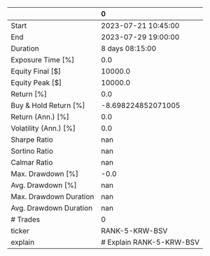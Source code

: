 |                        | 0                        |
|:-----------------------|:-------------------------|
| Start                  | 2023-07-21 10:45:00      |
| End                    | 2023-07-29 19:00:00      |
| Duration               | 8 days 08:15:00          |
| Exposure Time [%]      | 0.0                      |
| Equity Final [$]       | 10000.0                  |
| Equity Peak [$]        | 10000.0                  |
| Return [%]             | 0.0                      |
| Buy & Hold Return [%]  | -8.698224852071005       |
| Return (Ann.) [%]      | 0.0                      |
| Volatility (Ann.) [%]  | 0.0                      |
| Sharpe Ratio           | nan                      |
| Sortino Ratio          | nan                      |
| Calmar Ratio           | nan                      |
| Max. Drawdown [%]      | -0.0                     |
| Avg. Drawdown [%]      | nan                      |
| Max. Drawdown Duration | nan                      |
| Avg. Drawdown Duration | nan                      |
| # Trades               | 0                        |
| ticker                 | RANK-5-KRW-BSV           |
| explain                | # Explain RANK-5-KRW-BSV |